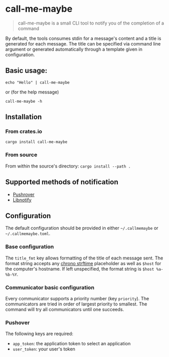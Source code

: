 # call-me-maybe

> call-me-maybe is a small CLI tool to notify you of the completion of a command

By default, the tools consumes stdin for a message's content and a title is generated for each message. The title can be 
specified via command line argument or generated automatically through a template given in configuration.

## Basic usage:

```shell
echo "Hello" | call-me-maybe
```

or (for the help message)

```shell
call-me-maybe -h
```

## Installation

### From crates.io

`cargo install call-me-maybe`


### From source

From within the source's directory: `cargo install --path .`

## Supported methods of notification

- [Pushrover](https://pushover.net/)
- [Libnotify](https://wiki.archlinux.org/title/Desktop_notifications)

## Configuration

The default configuration should be provided in either `~/.callmemaybe` or `~/.callmemaybe.toml`.

### Base configuration

The `title_fmt` key allows formatting of the title of each message sent. The format string accepts any [chrono strftime](https://docs.rs/chrono/latest/chrono/format/strftime/index.html)
placeholder as well as `$host` for the computer's hostname. If left unspecified, the format string is `$host %a-%b-%Y`.

### Communicator basic configuration

Every communicator supports a priority number (key `priority`). The communicators are tried in order of largest priority to smallest. The command will try all communicators until one succeeds.

### Pushover

The following keys are required:
- `app_token`: the application token to select an application
- `user_token`: your user's token



